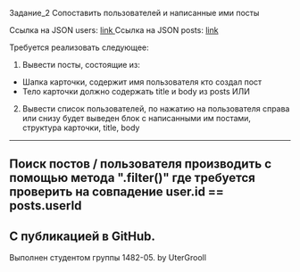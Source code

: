 Задание_2
Сопоставить пользователей и написанные ими посты

Ссылка на JSON users: [link ](https://jsonplaceholder.typicode.com/users)
Ссылка на JSON posts: [link](https://jsonplaceholder.typicode.com/posts)

Требуется реализовать следующее:
1) Вывести посты, состоящие из:
- Шапка карточки, содержит имя пользователя кто создал пост
- Тело карточки должно содержать title и body из posts 
ИЛИ
2) Вывести список пользователей, по нажатию на пользователя справа или снизу будет выведен блок с написанными им постами, структура карточки, title, body
----
Поиск постов / пользователя производить с помощью метода ".filter()" где требуется проверить на совпадение user.id == posts.userId
---
С публикацией в GitHub.
---
Выполнен студентом группы 1482-05. 
by UterGrooll
